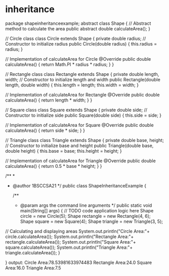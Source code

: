 # inheritance
package shapeinheritanceexample;
abstract class Shape {
// Abstract method to calculate the area
public abstract double calculateArea();
}

// Circle class
class Circle extends Shape {
private double radius;
// Constructor to initialize radius
public Circle(double radius) {
this.radius = radius;
}

// Implementation of calculateArea for Circle
@Override
public double calculateArea() {
return Math.PI * radius * radius;
}
}

// Rectangle class
class Rectangle extends Shape {
private double length, width;
// Constructor to initialize length and width
public Rectangle(double length, double width) {
this.length = length;
this.width = width;
}

// Implementation of calculateArea for Rectangle
@Override
public double calculateArea() {
return length * width;
}
}

// Square class
class Square extends Shape {
private double side;
// Constructor to initialize side
public Square(double side) {
this.side = side;
}

// Implementation of calculateArea for Square
@Override
public double calculateArea() {
return side * side;
}
}

// Triangle class
class Triangle extends Shape {
private double base, height;
// Constructor to initialize base and height
public Triangle(double base, double height) {
this.base = base;
this.height = height;
}

// Implementation of calculateArea for Triangle
@Override
public double calculateArea() {
return 0.5 * base * height;
}
}

/**
 *
 * @author 1BSCCSA21
 */
public class ShapeInheritanceExample {

    /**
     * @param args the command line arguments
     */
    public static void main(String[] args) {
        // TODO code application logic here
        Shape circle = new Circle(5);
Shape rectangle = new Rectangle(4, 6);
Shape square = new Square(4);
Shape triangle = new Triangle(3, 5);

// Calculating and displaying areas
System.out.println("Circle Area:"+ circle.calculateArea());
System.out.println("Rectangle Area:"+ rectangle.calculateArea());
System.out.println("Square Area:"+ square.calculateArea());
System.out.println("Triangle Area:"+ triangle.calculateArea());
    }
    
}
output:
Circle Area:78.53981633974483
Rectangle Area:24.0
Square Area:16.0
Triangle Area:7.5
